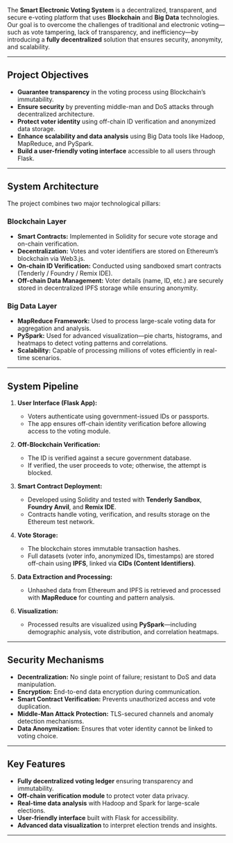 The **Smart Electronic Voting System** is a decentralized, transparent, and secure e-voting platform that uses **Blockchain** and **Big Data** technologies.  
Our goal is to overcome the challenges of traditional and electronic voting—such as vote tampering, lack of transparency, and inefficiency—by introducing a **fully decentralized** solution that ensures security, anonymity, and scalability.

---

## Project Objectives

- **Guarantee transparency** in the voting process using Blockchain’s immutability.  
- **Ensure security** by preventing middle-man and DoS attacks through decentralized architecture.  
- **Protect voter identity** using off-chain ID verification and anonymized data storage.  
- **Enhance scalability and data analysis** using Big Data tools like Hadoop, MapReduce, and PySpark.  
- **Build a user-friendly voting interface** accessible to all users through Flask.

---

## System Architecture

The project combines two major technological pillars:

### Blockchain Layer
- **Smart Contracts:** Implemented in Solidity for secure vote storage and on-chain verification.  
- **Decentralization:** Votes and voter identifiers are stored on Ethereum’s blockchain via Web3.js.  
- **On-chain ID Verification:** Conducted using sandboxed smart contracts (Tenderly / Foundry / Remix IDE).  
- **Off-chain Data Management:** Voter details (name, ID, etc.) are securely stored in decentralized IPFS storage while ensuring anonymity.  

### Big Data Layer
- **MapReduce Framework:** Used to process large-scale voting data for aggregation and analysis.  
- **PySpark:** Used for advanced visualization—pie charts, histograms, and heatmaps to detect voting patterns and correlations.  
- **Scalability:** Capable of processing millions of votes efficiently in real-time scenarios.  

---

## System Pipeline

1. **User Interface (Flask App):**
   - Voters authenticate using government-issued IDs or passports.  
   - The app ensures off-chain identity verification before allowing access to the voting module.

2. **Off-Blockchain Verification:**
   - The ID is verified against a secure government database.  
   - If verified, the user proceeds to vote; otherwise, the attempt is blocked.

3. **Smart Contract Deployment:**
   - Developed using Solidity and tested with **Tenderly Sandbox**, **Foundry Anvil**, and **Remix IDE**.  
   - Contracts handle voting, verification, and results storage on the Ethereum test network.

4. **Vote Storage:**
   - The blockchain stores immutable transaction hashes.  
   - Full datasets (voter info, anonymized IDs, timestamps) are stored off-chain using **IPFS**, linked via **CIDs (Content Identifiers)**.

5. **Data Extraction and Processing:**
   - Unhashed data from Ethereum and IPFS is retrieved and processed with **MapReduce** for counting and pattern analysis.

6. **Visualization:**
   - Processed results are visualized using **PySpark**—including demographic analysis, vote distribution, and correlation heatmaps.

---

## Security Mechanisms

- **Decentralization:** No single point of failure; resistant to DoS and data manipulation.  
- **Encryption:** End-to-end data encryption during communication.  
- **Smart Contract Verification:** Prevents unauthorized access and vote duplication.  
- **Middle-Man Attack Protection:** TLS-secured channels and anomaly detection mechanisms.  
- **Data Anonymization:** Ensures that voter identity cannot be linked to voting choice.  

---

## Key Features

- **Fully decentralized voting ledger** ensuring transparency and immutability.  
- **Off-chain verification module** to protect voter data privacy.  
- **Real-time data analysis** with Hadoop and Spark for large-scale elections.  
- **User-friendly interface** built with Flask for accessibility.  
- **Advanced data visualization** to interpret election trends and insights.  

---
